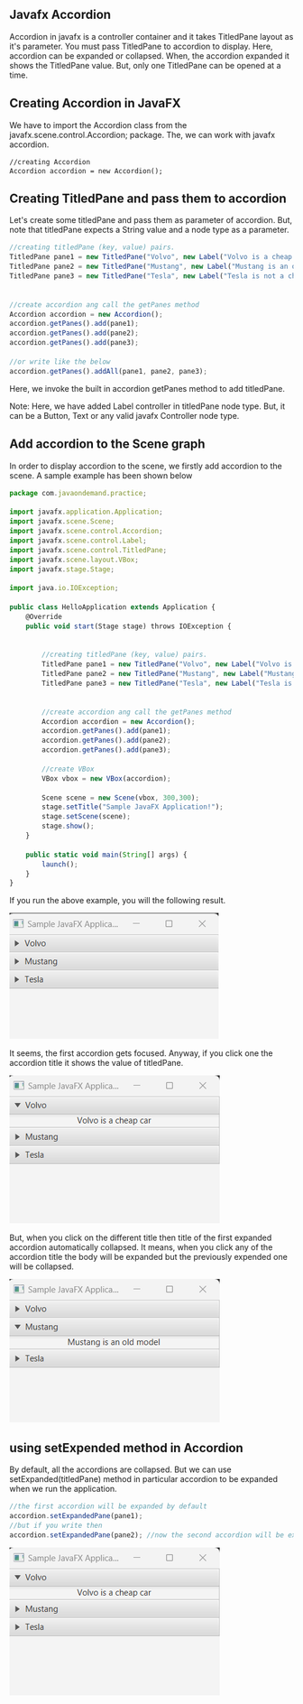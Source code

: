 ## Javafx Accordion

Accordion in javafx is a controller container and it takes TitledPane layout as it's parameter. You must pass TitledPane to accordion to display. Here, accordion can be expanded or collapsed. When, the accordion expanded it shows the TitledPane value. But, only one TitledPane can be opened at a time.


## Creating Accordion in JavaFX

We have to import the Accordion class from the javafx.scene.control.Accordion; package. The, we can work with javafx accordion.

```
//creating Accordion 
Accordion accordion = new Accordion();

```

## Creating TitledPane and pass them to accordion

Let's create some titledPane and pass them as parameter of accordion.
But, note that titledPane expects a String value and a node type as a parameter.

```js
//creating titledPane (key, value) pairs.
TitledPane pane1 = new TitledPane("Volvo", new Label("Volvo is a cheap car"));
TitledPane pane2 = new TitledPane("Mustang", new Label("Mustang is an old model"));
TitledPane pane3 = new TitledPane("Tesla", new Label("Tesla is not a cheap car"));
        
        
//create accordion ang call the getPanes method
Accordion accordion = new Accordion();
accordion.getPanes().add(pane1);
accordion.getPanes().add(pane2);
accordion.getPanes().add(pane3);

//or write like the below
accordion.getPanes().addAll(pane1, pane2, pane3);

```

Here, we invoke the built in accordion getPanes method to add titledPane.

Note: Here, we have added Label controller in titledPane node type. But, it can be a Button, Text or any valid javafx Controller node type.


## Add accordion to the Scene graph

In order to display accordion to the scene, we firstly add accordion to the scene. A sample example has been shown below

```js
package com.javaondemand.practice;

import javafx.application.Application;
import javafx.scene.Scene;
import javafx.scene.control.Accordion;
import javafx.scene.control.Label;
import javafx.scene.control.TitledPane;
import javafx.scene.layout.VBox;
import javafx.stage.Stage;

import java.io.IOException;

public class HelloApplication extends Application {
    @Override
    public void start(Stage stage) throws IOException {


        //creating titledPane (key, value) pairs.
        TitledPane pane1 = new TitledPane("Volvo", new Label("Volvo is a cheap car"));
        TitledPane pane2 = new TitledPane("Mustang", new Label("Mustang is an old model"));
        TitledPane pane3 = new TitledPane("Tesla", new Label("Tesla is not a cheap car"));


        //create accordion ang call the getPanes method
        Accordion accordion = new Accordion();
        accordion.getPanes().add(pane1);
        accordion.getPanes().add(pane2);
        accordion.getPanes().add(pane3);

        //create VBox
        VBox vbox = new VBox(accordion);

        Scene scene = new Scene(vbox, 300,300);
        stage.setTitle("Sample JavaFX Application!");
        stage.setScene(scene);
        stage.show();
    }

    public static void main(String[] args) {
        launch();
    }
}

```
If you run the above example, you will the following result.

![JavaFX Accordion](image1.png)

It seems, the first accordion gets focused. Anyway, if you click one the accordion title it shows the value of titledPane.

![JavaFX Accordion](image2.png)

But, when you click on the different title then title of the first expanded accordion automatically collapsed. It means, when you click any of the accordion title the body will be expanded but the previously expended one will be collapsed. 

![JavaFX Accordion](image3.png)


## using setExpended method in Accordion

By default, all the accordions are collapsed. But we can use setExpanded(titledPane) method in particular accordion to be expanded when we run the application.


```js
//the first accordion will be expanded by default 
accordion.setExpandedPane(pane1);
//but if you write then
accordion.setExpandedPane(pane2); //now the second accordion will be expanded

```

![JavaFX Accordion](image2.png)

